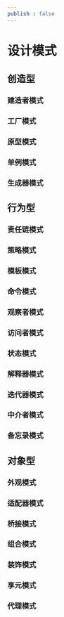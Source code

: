 ```yaml
---
publish : false
---
```

# 设计模式



## 创造型

### 建造者模式

### 工厂模式



### 原型模式
### 单例模式

### 生成器模式


## 行为型
 ### 责任链模式
### 策略模式
### 模板模式
### 命令模式
### 观察者模式

### 访问者模式
### 状态模式
### 解释器模式
### 迭代器模式
### 中介者模式

### 备忘录模式
## 对象型
### 外观模式
### 适配器模式
### 桥接模式
### 组合模式
### 装饰模式
### 享元模式
### 代理模式